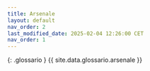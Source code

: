 ```yaml
---
title: Arsenale
layout: default
nav_order: 2
last_modified_date: 2025-02-04 12:26:00 CET
nav_order: 1
---
```


{: .glossario }
{{ site.data.glossario.arsenale }}

<!-- {: .glossario }
{{ site.data.glossario.bucintoro }} -->
